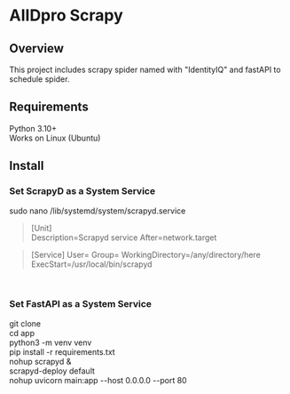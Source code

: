 # AIIDpro Scrapy
## Overview
This project includes scrapy spider named with "IdentityIQ" and fastAPI to schedule spider.
## Requirements
Python 3.10+
<br>
Works on Linux (Ubuntu)
## Install
### Set ScrapyD as a System Service
sudo nano /lib/systemd/system/scrapyd.service


>  [Unit]<br>
>  Description=Scrapyd service
>  After=network.target

>  [Service]
>  User=<Your-User>
>  Group=<USER-GROUP>
>  WorkingDirectory=/any/directory/here
>  ExecStart=/usr/local/bin/scrapyd

<br>

### Set FastAPI as a System Service
git clone
<br>
cd app
<br>
python3 -m venv venv
<br>
pip install -r requirements.txt
<br>
nohup scrapyd &
<br>
scrapyd-deploy default
<br>
nohup uvicorn main:app --host 0.0.0.0 --port 80
